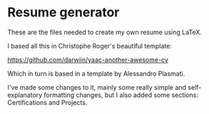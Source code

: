 # Resume generator

These are the files needed to create my own resume using LaTeX.

I based all this in Christophe Roger's beautiful template:

https://github.com/darwiin/yaac-another-awesome-cv

Which in turn is based in a template by Alessandro Plasmati.

I've made some changes to it, mainly some really simple and self-explanatory formatting changes, but I also added some sections: Certifications and Projects.
